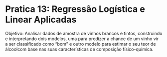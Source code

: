 # Pratica 13: Regressão Logística e Linear Aplicadas
Objetivo: Analisar dados de amostra de vinhos brancos e tintos, construindo e interpretando dois modelos, uma para
predizer a chance de um vinho vir a ser classificado como “bom” e outro modelo para estimar o seu teor de álcoolcom
base nas suas características de composição físico-química. 
